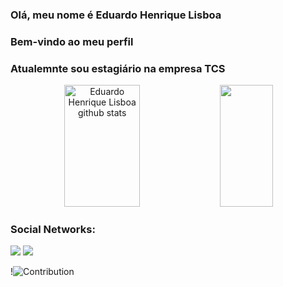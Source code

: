 ### Olá, meu nome é Eduardo Henrique Lisboa
### Bem-vindo ao meu perfil
### Atualemnte sou estagiário na empresa TCS

<div align="center">  
  <img width="49%" height="195px" src="https://github-readme-stats.vercel.app/api?username=Eduardo-Lisboa&show_icons=true&count_private=true&hide_border=true&title_color=00bfbf&icon_color=00bfbf&text_color=c9d1d9&bg_color=0d1117" alt="Eduardo Henrique Lisboa github stats" /> 
  <img width="41%" height="195px" src="https://github-readme-stats.vercel.app/api/top-langs/?username=Eduardo-Lisboa&layout=compact&hide_border=true&title_color=00bfbf&text_color=00bfbf&bg_color=0d1117" />
</div>




### Social Networks:

<div>
  
  <a href="https://www.instagram.com/duuh_lisboa/" target="_blank"><img src="https://img.shields.io/badge/-Instagram-%23E4405F?style=for-the-badge&logo=instagram&logoColor=white" target="_blank"></a>
  <a href="https://www.linkedin.com/in/eduardo-henrique-lisboa-alves-077943a8/" target="_blank"><img src="https://img.shields.io/badge/-LinkedIn-%230077B5?style=for-the-badge&logo=linkedin&logoColor=white" target="_blank"></a>   
</div>

  !![Contribution](https://activity-graph.herokuapp.com/graph?username=Eduardo-Lisboa&theme=gotham&hide_border=true&area=true)
